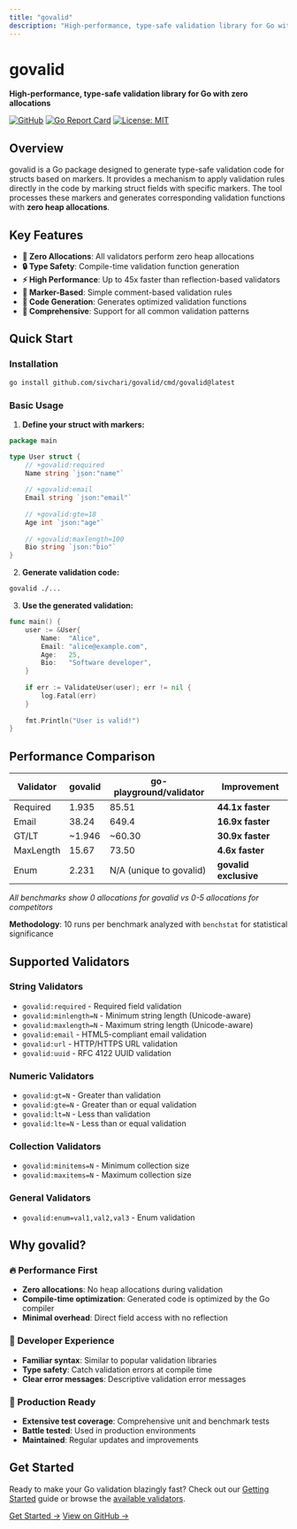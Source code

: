 ```yaml
---
title: "govalid"
description: "High-performance, type-safe validation library for Go with zero allocations"
---
```


# govalid

**High-performance, type-safe validation library for Go with zero allocations**

[![GitHub](https://img.shields.io/badge/GitHub-sivchari/govalid-blue?logo=github)](https://github.com/sivchari/govalid)
[![Go Report Card](https://goreportcard.com/badge/github.com/sivchari/govalid)](https://goreportcard.com/report/github.com/sivchari/govalid)
[![License: MIT](https://img.shields.io/badge/License-MIT-yellow.svg)](https://opensource.org/licenses/MIT)

## Overview

govalid is a Go package designed to generate type-safe validation code for structs based on markers. It provides a mechanism to apply validation rules directly in the code by marking struct fields with specific markers. The tool processes these markers and generates corresponding validation functions with **zero heap allocations**.

## Key Features

- **🚀 Zero Allocations**: All validators perform zero heap allocations
- **🔒 Type Safety**: Compile-time validation function generation
- **⚡ High Performance**: Up to 45x faster than reflection-based validators
- **📝 Marker-Based**: Simple comment-based validation rules
- **🔧 Code Generation**: Generates optimized validation functions
- **🎯 Comprehensive**: Support for all common validation patterns

## Quick Start

### Installation

```bash
go install github.com/sivchari/govalid/cmd/govalid@latest
```

### Basic Usage

1. **Define your struct with markers:**

```go
package main

type User struct {
    // +govalid:required
    Name string `json:"name"`
    
    // +govalid:email
    Email string `json:"email"`
    
    // +govalid:gte=18
    Age int `json:"age"`
    
    // +govalid:maxlength=100
    Bio string `json:"bio"`
}
```

2. **Generate validation code:**

```bash
govalid ./...
```

3. **Use the generated validation:**

```go
func main() {
    user := &User{
        Name:  "Alice",
        Email: "alice@example.com",
        Age:   25,
        Bio:   "Software developer",
    }
    
    if err := ValidateUser(user); err != nil {
        log.Fatal(err)
    }
    
    fmt.Println("User is valid!")
}
```

## Performance Comparison

| Validator | govalid | go-playground/validator | Improvement |
|-----------|---------|-------------------------|-------------|
| Required  | 1.935 | 85.51 | **44.1x faster** |
| Email     | 38.24 | 649.4 | **16.9x faster** |
| GT/LT     | ~1.946 | ~60.30 | **30.9x faster** |
| MaxLength | 15.67 | 73.50 | **4.6x faster** |
| Enum      | 2.231 | N/A (unique to govalid)| **govalid exclusive** |

*All benchmarks show 0 allocations for govalid vs 0-5 allocations for competitors*

**Methodology**: 10 runs per benchmark analyzed with `benchstat` for statistical significance

## Supported Validators

### String Validators
- `govalid:required` - Required field validation
- `govalid:minlength=N` - Minimum string length (Unicode-aware)
- `govalid:maxlength=N` - Maximum string length (Unicode-aware)
- `govalid:email` - HTML5-compliant email validation
- `govalid:url` - HTTP/HTTPS URL validation
- `govalid:uuid` - RFC 4122 UUID validation

### Numeric Validators
- `govalid:gt=N` - Greater than validation
- `govalid:gte=N` - Greater than or equal validation
- `govalid:lt=N` - Less than validation
- `govalid:lte=N` - Less than or equal validation

### Collection Validators
- `govalid:minitems=N` - Minimum collection size
- `govalid:maxitems=N` - Maximum collection size

### General Validators
- `govalid:enum=val1,val2,val3` - Enum validation

## Why govalid?

### 🔥 Performance First
- **Zero allocations**: No heap allocations during validation
- **Compile-time optimization**: Generated code is optimized by the Go compiler
- **Minimal overhead**: Direct field access with no reflection

### 🎯 Developer Experience
- **Familiar syntax**: Similar to popular validation libraries
- **Type safety**: Catch validation errors at compile time
- **Clear error messages**: Descriptive validation error messages

### 🚀 Production Ready
- **Extensive test coverage**: Comprehensive unit and benchmark tests
- **Battle tested**: Used in production environments
- **Maintained**: Regular updates and improvements

## Get Started

Ready to make your Go validation blazingly fast? Check out our [Getting Started](/getting-started/) guide or browse the [available validators](/validators/).

[Get Started →](/getting-started/) [View on GitHub →](https://github.com/sivchari/govalid)
